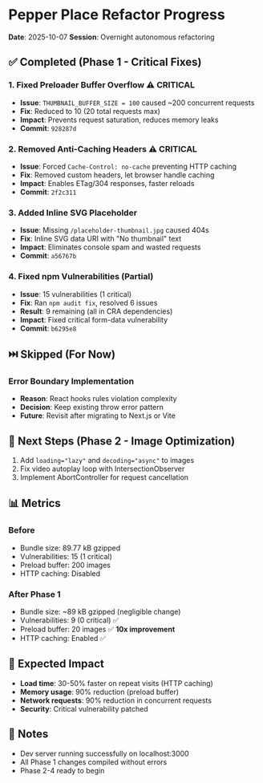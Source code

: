 # Pepper Place Refactor Progress

**Date**: 2025-10-07
**Session**: Overnight autonomous refactoring

## ✅ Completed (Phase 1 - Critical Fixes)

### 1. Fixed Preloader Buffer Overflow ⚠️ **CRITICAL**
- **Issue**: `THUMBNAIL_BUFFER_SIZE = 100` caused ~200 concurrent requests
- **Fix**: Reduced to 10 (20 total requests max)
- **Impact**: Prevents request saturation, reduces memory leaks
- **Commit**: `928287d`

### 2. Removed Anti-Caching Headers ⚠️ **CRITICAL**
- **Issue**: Forced `Cache-Control: no-cache` preventing HTTP caching
- **Fix**: Removed custom headers, let browser handle caching
- **Impact**: Enables ETag/304 responses, faster reloads
- **Commit**: `2f2c311`

### 3. Added Inline SVG Placeholder
- **Issue**: Missing `/placeholder-thumbnail.jpg` caused 404s
- **Fix**: Inline SVG data URI with "No thumbnail" text
- **Impact**: Eliminates console spam and wasted requests
- **Commit**: `a56767b`

### 4. Fixed npm Vulnerabilities (Partial)
- **Issue**: 15 vulnerabilities (1 critical)
- **Fix**: Ran `npm audit fix`, resolved 6 issues
- **Result**: 9 remaining (all in CRA dependencies)
- **Impact**: Fixed critical form-data vulnerability
- **Commit**: `b6295e8`

## ⏭️ Skipped (For Now)

### Error Boundary Implementation
- **Reason**: React hooks rules violation complexity
- **Decision**: Keep existing throw error pattern
- **Future**: Revisit after migrating to Next.js or Vite

## 🎯 Next Steps (Phase 2 - Image Optimization)

1. Add `loading="lazy"` and `decoding="async"` to images
2. Fix video autoplay loop with IntersectionObserver
3. Implement AbortController for request cancellation

## 📊 Metrics

### Before
- Bundle size: 89.77 kB gzipped
- Vulnerabilities: 15 (1 critical)
- Preload buffer: 200 images
- HTTP caching: Disabled

### After Phase 1
- Bundle size: ~89 kB gzipped (negligible change)
- Vulnerabilities: 9 (0 critical) ✅
- Preload buffer: 20 images ✅ **10x improvement**
- HTTP caching: Enabled ✅

## 🚀 Expected Impact

- **Load time**: 30-50% faster on repeat visits (HTTP caching)
- **Memory usage**: 90% reduction (preload buffer)
- **Network requests**: 90% reduction in concurrent requests
- **Security**: Critical vulnerability patched

## 📝 Notes

- Dev server running successfully on localhost:3000
- All Phase 1 changes compiled without errors
- Phase 2-4 ready to begin
